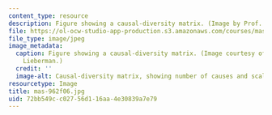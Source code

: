 ```yaml
---
content_type: resource
description: Figure showing a causal-diversity matrix. (Image by Prof. Henry Lieberman.)
file: https://ol-ocw-studio-app-production.s3.amazonaws.com/courses/mas-962-common-sense-reasoning-for-interactive-applications-fall-2006/72bb549cc02756d116aa4e30839a7e79_mas-962f06.jpg
file_type: image/jpeg
image_metadata:
  caption: Figure showing a causal-diversity matrix. (Image courtesy of Prof. Henry
    Lieberman.)
  credit: ''
  image-alt: Causal-diversity matrix, showing number of causes and scale of effect.
resourcetype: Image
title: mas-962f06.jpg
uid: 72bb549c-c027-56d1-16aa-4e30839a7e79
---
```

